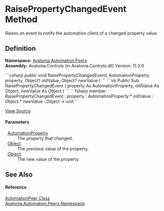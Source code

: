 # RaisePropertyChangedEvent Method


Raises an event to notify the automation client of a changed property value.



## Definition
**Namespace:** <a href="N_Avalonia_Automation_Peers">Avalonia.Automation.Peers</a>  
**Assembly:** Avalonia.Controls (in Avalonia.Controls.dll) Version: 11.2.0

<Tabs groupId="api-code-preview">
<TabItem value="csharp" label="C#">
```csharp
public void RaisePropertyChangedEvent(
	AutomationProperty property,
	Object? oldValue,
	Object? newValue
)
```
</TabItem>
<TabItem value="vb" label="VB">
```vb
Public Sub RaisePropertyChangedEvent ( 
	property As AutomationProperty,
	oldValue As Object,
	newValue As Object
)
```
</TabItem>
<TabItem value="fsharp" label="F#">
```fsharp
member RaisePropertyChangedEvent : 
        property : AutomationProperty * 
        oldValue : Object * 
        newValue : Object -> unit 
```
</TabItem>
</Tabs>



<a href="https://github.com/AvaloniaUI/Avalonia/tree/master/src/Avalonia.Controls/Automation/Peers/AutomationPeer.cs#L215" title="View the source code">View Source</a>



#### Parameters
<dl><dt>  <a href="T_Avalonia_Automation_AutomationProperty">AutomationProperty</a></dt><dd>The property that changed.</dd><dt>  <a href="https://learn.microsoft.com/dotnet/api/system.object" target="_blank" rel="noopener noreferrer">Object</a></dt><dd>The previous value of the property.</dd><dt>  <a href="https://learn.microsoft.com/dotnet/api/system.object" target="_blank" rel="noopener noreferrer">Object</a></dt><dd>The new value of the property.</dd></dl>

## See Also


#### Reference
<a href="T_Avalonia_Automation_Peers_AutomationPeer">AutomationPeer Class</a>  
<a href="N_Avalonia_Automation_Peers">Avalonia.Automation.Peers Namespace</a>  
